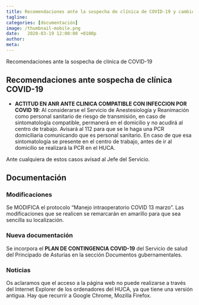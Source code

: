 ```yaml
---
title: Recomendaciones ante la sospecha de clínica de COVID-19 y cambios en documentación 
tagline: 
categories: [documentación]
image: /thumbnail-mobile.png
date:   2020-03-19 12:00:00 +0100p
author: 
meta: 
---
```

Recomendaciones ante la sospecha de clinica de COVID-19
<!--more-->
## Recomendaciones ante sospecha de clínica COVID-19
* **ACTITUD EN ANR ANTE CLINICA COMPATIBLE CON INFECCION POR COVID 19**: Al considerarse el Servicio de Anestesiología y Reanimación como personal sanitario de riesgo de transmisión, en caso de sintomatología compatible, permanerá en el domicilio y no acudirá al centro de trabajo.
Avisará al 112 para que se le haga una PCR domiciliaria comunicando que es personal sanitario.
En caso de que esa sintomatología se presente en el centro de trabajo, 	antes de ir al domicilio se realizará la PCR en el HUCA.

Ante cualquiera de estos casos avisad al Jefe del Servicio.

## Documentación
### Modificaciones
Se MODIFICA el protocolo “Manejo intraoperatorio COVID 13 marzo”. Las modificaciones que se realicen se remarcarán en amarillo para que sea sencilla su localización. 
### Nueva documentación
Se incorpora el **PLAN DE CONTINGENCIA COVID-19** del Servicio de salud del Principado de Asturias en la sección Documentos gubernamentales.

### Noticias
Os aclaramos que el acceso a la página web no puede realizarse a través del Internet Explorer de los ordenadores del HUCA, ya que tiene una versión antigua. Hay que recurrir a Google Chrome, Mozilla Firefox.